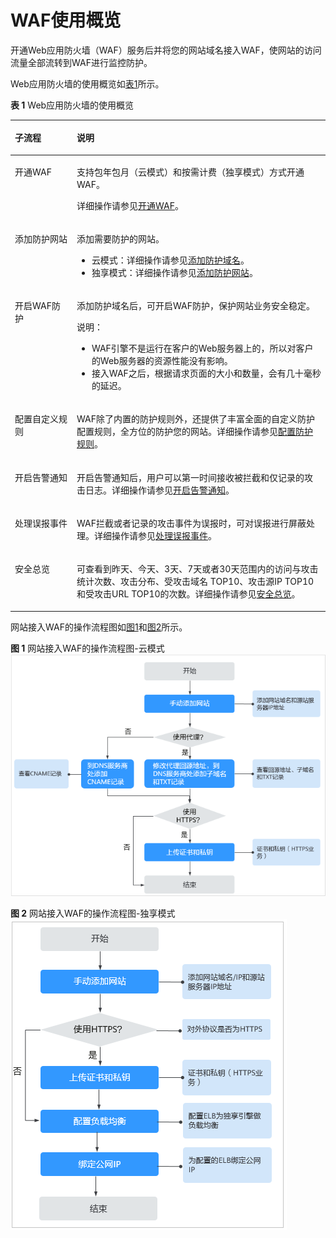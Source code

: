 # WAF使用概览<a name="waf_01_0071"></a>

开通Web应用防火墙（WAF）服务后并将您的网站域名接入WAF，使网站的访问流量全部流转到WAF进行监控防护。

Web应用防火墙的使用概览如[表1](#table186068221358)所示。

**表 1**  Web应用防火墙的使用概览

<a name="table186068221358"></a>
<table><thead align="left"><tr id="row760782211359"><th class="cellrowborder" valign="top" width="19.66%" id="mcps1.2.3.1.1"><p id="p560712263512"><a name="p560712263512"></a><a name="p560712263512"></a>子流程</p>
</th>
<th class="cellrowborder" valign="top" width="80.34%" id="mcps1.2.3.1.2"><p id="p196074222353"><a name="p196074222353"></a><a name="p196074222353"></a>说明</p>
</th>
</tr>
</thead>
<tbody><tr id="row181711555123513"><td class="cellrowborder" valign="top" width="19.66%" headers="mcps1.2.3.1.1 "><p id="p1717265511351"><a name="p1717265511351"></a><a name="p1717265511351"></a>开通WAF</p>
</td>
<td class="cellrowborder" valign="top" width="80.34%" headers="mcps1.2.3.1.2 "><p id="p14108911588"><a name="p14108911588"></a><a name="p14108911588"></a>支持包年包月（云模式）和按需计费（独享模式）方式开通WAF。</p>
<p id="p201266375458"><a name="p201266375458"></a><a name="p201266375458"></a>详细操作请参见<a href="zh-cn_topic_0178853264.md">开通WAF</a>。</p>
</td>
</tr>
<tr id="row837775104313"><td class="cellrowborder" valign="top" width="19.66%" headers="mcps1.2.3.1.1 "><p id="p93781254433"><a name="p93781254433"></a><a name="p93781254433"></a>添加防护网站</p>
</td>
<td class="cellrowborder" valign="top" width="80.34%" headers="mcps1.2.3.1.2 "><p id="p1437812504316"><a name="p1437812504316"></a><a name="p1437812504316"></a>添加需要防护的网站。</p>
<a name="ul19732161718483"></a><a name="ul19732161718483"></a><ul id="ul19732161718483"><li>云模式：详细操作请参见<a href="添加防护域名.md">添加防护域名</a>。</li><li>独享模式：详细操作请参见<a href="zh-cn_topic_0257848321.md">添加防护网站</a>。</li></ul>
</td>
</tr>
<tr id="row460742212359"><td class="cellrowborder" valign="top" width="19.66%" headers="mcps1.2.3.1.1 "><p id="p260772263514"><a name="p260772263514"></a><a name="p260772263514"></a>开启WAF防护</p>
</td>
<td class="cellrowborder" valign="top" width="80.34%" headers="mcps1.2.3.1.2 "><p id="p6607202215355"><a name="p6607202215355"></a><a name="p6607202215355"></a>添加防护域名后，可开启WAF防护，保护网站业务安全稳定。</p>
<div class="note" id="note012284223119"><a name="note012284223119"></a><a name="note012284223119"></a><span class="notetitle"> 说明： </span><div class="notebody"><a name="ul697716015340"></a><a name="ul697716015340"></a><ul id="ul697716015340"><li>WAF引擎不是运行在客户的Web服务器上的，所以对客户的Web服务器的资源性能没有影响。</li><li>接入WAF之后，根据请求页面的大小和数量，会有几十毫秒的延迟。</li></ul>
</div></div>
</td>
</tr>
<tr id="row1960762215351"><td class="cellrowborder" valign="top" width="19.66%" headers="mcps1.2.3.1.1 "><p id="p19607112220359"><a name="p19607112220359"></a><a name="p19607112220359"></a>配置自定义规则</p>
</td>
<td class="cellrowborder" valign="top" width="80.34%" headers="mcps1.2.3.1.2 "><p id="p12607112215352"><a name="p12607112215352"></a><a name="p12607112215352"></a>WAF除了内置的防护规则外，还提供了丰富全面的自定义防护配置规则，全方位的防护您的网站。详细操作请参见<a href="zh-cn_topic_0110861289.md">配置防护规则</a>。</p>
</td>
</tr>
<tr id="row16914191884019"><td class="cellrowborder" valign="top" width="19.66%" headers="mcps1.2.3.1.1 "><p id="p209141418104019"><a name="p209141418104019"></a><a name="p209141418104019"></a>开启告警通知</p>
</td>
<td class="cellrowborder" valign="top" width="80.34%" headers="mcps1.2.3.1.2 "><p id="p1491512181402"><a name="p1491512181402"></a><a name="p1491512181402"></a>开启告警通知后，用户可以第一时间接收被拦截和仅记录的攻击日志。详细操作请参见<a href="zh-cn_topic_0110861229.md">开启告警通知</a>。</p>
</td>
</tr>
<tr id="row758655211510"><td class="cellrowborder" valign="top" width="19.66%" headers="mcps1.2.3.1.1 "><p id="p0924629858"><a name="p0924629858"></a><a name="p0924629858"></a>处理误报事件</p>
</td>
<td class="cellrowborder" valign="top" width="80.34%" headers="mcps1.2.3.1.2 "><p id="p1955314388418"><a name="p1955314388418"></a><a name="p1955314388418"></a>WAF拦截或者记录的攻击事件为误报时，可对误报进行屏蔽处理。详细操作请参见<a href="zh-cn_topic_0110861226.md">处理误报事件</a>。</p>
</td>
</tr>
<tr id="row1999341519405"><td class="cellrowborder" valign="top" width="19.66%" headers="mcps1.2.3.1.1 "><p id="p299315156400"><a name="p299315156400"></a><a name="p299315156400"></a>安全总览</p>
</td>
<td class="cellrowborder" valign="top" width="80.34%" headers="mcps1.2.3.1.2 "><p id="p1199319156407"><a name="p1199319156407"></a><a name="p1199319156407"></a>可查看到昨天、今天、3天、7天或者30天范围内的访问与攻击统计次数、攻击分布、受攻击域名 TOP10、攻击源IP TOP10和受攻击URL TOP10的次数。详细操作请参见<a href="安全总览.md">安全总览</a>。</p>
</td>
</tr>
</tbody>
</table>

网站接入WAF的操作流程图如[图1](#fig11714343123618)和[图2](#fig188812509288)所示。

**图 1**  网站接入WAF的操作流程图-云模式<a name="fig11714343123618"></a>  
![](figures/网站接入WAF的操作流程图-云模式.png "网站接入WAF的操作流程图-云模式")

**图 2**  网站接入WAF的操作流程图-独享模式<a name="fig188812509288"></a>  
![](figures/网站接入WAF的操作流程图-独享模式.png "网站接入WAF的操作流程图-独享模式")

